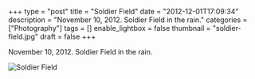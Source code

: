 +++
type = "post"
title = "Soldier Field"
date = "2012-12-01T17:09:34"
description = "November 10, 2012. Soldier Field in the rain."
categories = ["Photography"]
tags = []
enable_lightbox = false
thumbnail = "soldier-field.jpg"
draft = false
+++

<p>November 10, 2012. Soldier Field in the rain.</p>
<p><img style="display:block; margin-left:auto; margin-right:auto;" src="soldier-field.jpg" alt="Soldier Field" title="soldier-field.jpg" border="0"   /></p>
    